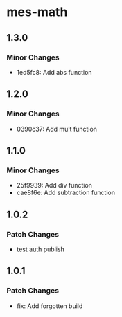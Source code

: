 # mes-math

## 1.3.0

### Minor Changes

- 1ed5fc8: Add abs function

## 1.2.0

### Minor Changes

- 0390c37: Add mult function

## 1.1.0

### Minor Changes

- 25f9939: Add div function
- cae8f6e: Add subtraction function

## 1.0.2

### Patch Changes

- test auth publish

## 1.0.1

### Patch Changes

- fix: Add forgotten build
